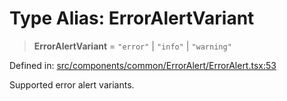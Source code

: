 # Type Alias: ErrorAlertVariant

> **ErrorAlertVariant** = `"error"` \| `"info"` \| `"warning"`

Defined in: [src/components/common/ErrorAlert/ErrorAlert.tsx:53](https://github.com/Nick2bad4u/Uptime-Watcher/blob/main/src/components/common/ErrorAlert/ErrorAlert.tsx#L53)

Supported error alert variants.
